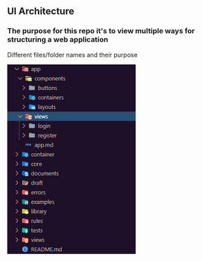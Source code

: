 ## UI Architecture

### The purpose for this repo it's to view multiple ways for structuring a web application

Different files/folder names and their purpose

<img src="./documents/core.png" alt="UI Architecture" title="UI Architecture">
